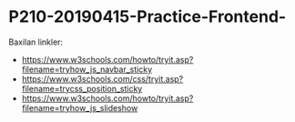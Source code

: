 # P210-20190415-Practice-Frontend-

Baxilan linkler:

- https://www.w3schools.com/howto/tryit.asp?filename=tryhow_js_navbar_sticky
- https://www.w3schools.com/css/tryit.asp?filename=trycss_position_sticky
- https://www.w3schools.com/howto/tryit.asp?filename=tryhow_js_slideshow
